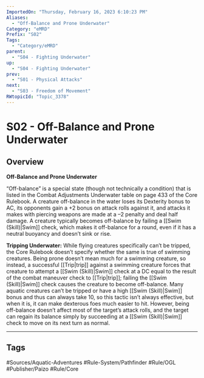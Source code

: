 ```yaml
---
ImportedOn: "Thursday, February 16, 2023 6:10:23 PM"
Aliases:
  - "Off-Balance and Prone Underwater"
Category: "eMRD"
Prefix: "S02"
Tags:
  - "Category/eMRD"
parent:
  - "S04 - Fighting Underwater"
up:
  - "S04 - Fighting Underwater"
prev:
  - "S01 - Physical Attacks"
next:
  - "S03 - Freedom of Movement"
RWtopicId: "Topic_3378"
---
```

# S02 - Off-Balance and Prone Underwater
## Overview
**Off-Balance and Prone Underwater**

“Off-balance” is a special state (though not technically a condition) that is listed in the Combat Adjustments Underwater table on page 433 of the Core Rulebook. A creature off-balance in the water loses its Dexterity bonus to AC, its opponents gain a +2 bonus on attack rolls against it, and attacks it makes with piercing weapons are made at a –2 penalty and deal half damage. A creature typically becomes off-balance by failing a [[Swim (Skill)|Swim]] check, which makes it off-balance for a round, even if it has a neutral buoyancy and doesn’t sink or rise.

**Tripping Underwater:** While flying creatures specifically can’t be tripped, the Core Rulebook doesn’t specify whether the same is true of swimming creatures. Being prone doesn’t mean much for a swimming creature, so instead, a successful [[Trip|trip]] against a swimming creature forces that creature to attempt a [[Swim (Skill)|Swim]] check at a DC equal to the result of the combat maneuver check to [[Trip|trip]]; failing the [[Swim (Skill)|Swim]] check causes the creature to become off-balance. Many aquatic creatures can’t be tripped or have a high [[Swim (Skill)|Swim]] bonus and thus can always take 10, so this tactic isn’t always effective, but when it is, it can make dexterous foes much easier to hit. However, being off-balance doesn’t affect most of the target’s attack rolls, and the target can regain its balance simply by succeeding at a [[Swim (Skill)|Swim]] check to move on its next turn as normal.


---
## Tags
#Sources/Aquatic-Adventures #Rule-System/Pathfinder #Rule/OGL #Publisher/Paizo #Rule/Core

